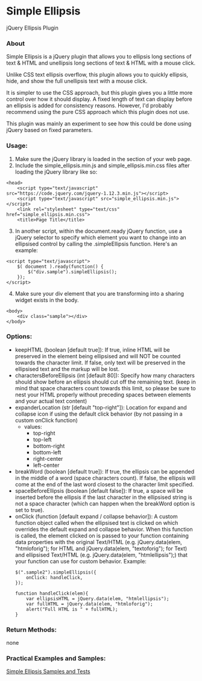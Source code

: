 # Simple Ellipsis
jQuery Ellipsis Plugin

### About

Simple Ellipsis is a jQuery plugin that allows you to ellipsis long sections of text & HTML and unellipsis long sections of text & HTML with a mouse click.

Unlike CSS text ellipsis overflow, this plugin allows you to quickly ellipsis, hide, and show the full unellipsis text with a mouse click.

It is simpler to use the CSS approach, but this plugin gives you a little more control over how it should display.  A fixed length of text can display before an ellipsis is added for consistency reasons.  However, I'd probably recommend using the pure CSS approach which this plugin does not use.

This plugin was mainly an experiment to see how this could be done using jQuery based on fixed parameters. 

### Usage:
1. Make sure the jQuery library is loaded in the <head> section of your web page.
2. Include the simple_ellipsis.min.js and simple_ellipsis.min.css files after loading the jQuery library like so:
```
<head>
	<script type="text/javascript" src="https://code.jquery.com/jquery-1.12.3.min.js"></script>
	<script type="text/javascript" src="simple_ellipsis.min.js"></script>
	<link rel="stylesheet" type="text/css" href="simple_ellipsis.min.css">
	<title>Page Title</title>
```
3. In another script, within the document.ready jQuery function, use a jQuery selector to specify which element you want to change into an ellipsised control by calling the .simpleEllipsis function.  Here's an example:
```
<script type="text/javascript">
	$( document ).ready(function() {
		$("div.sample").simpleEllipsis();
	});
</script>
```
4. Make sure your div element that you are transforming into a sharing widget exists in the body.
```
<body>
	<div class="sample"></div>
</body>
```
### Options:

- keepHTML (boolean [default true]): If true, inline HTML will be preserved in the element being ellipsised and will NOT be counted towards the character limit. If false, only text will be preserved in the ellipsised text and the markup will be lost.
- charactersBeforeEllipsis (int [default 80]): Specify how many characters should show before an ellipsis should cut off the remaining text. (keep in mind that space characters count towards this limit, so please be sure to nest your HTML properly without preceding spaces between elements and your actual text content)  
- expanderLocation (str [default "top-right"]):  Location for expand and collapse icon if using the default click behavior (by not passing in a custom onClick function)
  - values:
    - top-right
    - top-left
    - bottom-right
    - bottom-left
    - right-center
    - left-center
- breakWord (boolean [default true]): If true, the ellipsis can be appended in the middle of a word (space characters count).  If false, the ellipsis will come at the end of the last word closest to the character limit specified.  
- spaceBeforeEllipsis (boolean [default false]):  If true, a space will be inserted before the ellipsis if the last character in the ellipsised string is not a space character (which can happen when the breakWord option is set to true). 
- onClick (function [default expand / collapse behavior]):  A custom function object called when the ellipsised text is clicked on which overrides the default expand and collapse behavior.  When this function is called, the element clicked on is passed to your function containing data properties with the original Text/HTML (e.g. jQuery.data(elem, "htmloforig"); for HTML and jQuery.data(elem, "textoforig"); for Text) and ellipsised Text/HTML (e.g. jQuery.data(elem, "htmlellipsis");) that your function can use for custom behavior.
	Example:
	```
	$(".sample2").simpleEllipsis({
		onClick: handleClick,
	});
	
	function handleClick(elem){
		var ellipsisHTML = jQuery.data(elem, "htmlellipsis");
		var fullHTML = jQuery.data(elem, "htmloforig");
		alert("Full HTML is " + fullHTML);
	}
	```

### Return Methods:
none

### Practical Examples and Samples:
[Simple Ellipsis Samples and Tests](http://eamster.tk/simple_ellipsis/)
